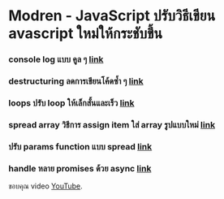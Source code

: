 # Modren - JavaScript ปรับวิธีเขียน avascript ใหม่ให้กระชับขึ้น

### console log แบบ คูล ๆ [link](console-log.js)

### destructuring ลดการเขียนโค้ดซ้ำ ๆ [link](destructuring.js)

### loops ปรับ loop ให้เล็กสั้นและเร็ว [link](loops.js)

### spread array วิธีการ assign item ใส่ array รูปแบบใหม่ [link](spread-syntax.js)

### ปรับ params function แบบ spread [link](rest-params.js)

### handle หลาย promises ด้วย async  [link](async-await.js)



ขอบคุณ video [YouTube](https://www.youtube.com/watch?v=Mus_vwhTCq0). 
